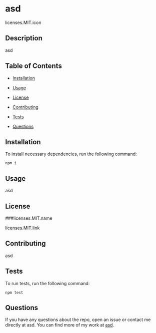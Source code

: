 # asd
licenses.MIT.icon

## Description

asd

## Table of Contents 

* [Installation](#installation)

* [Usage](#usage)

* [License](#license)

* [Contributing](#contributing)

* [Tests](#tests)

* [Questions](#questions)

## Installation

To install necessary dependencies, run the following command:

```
npm i
```

## Usage

asd

## License

###licenses.MIT.name

licenses.MIT.link
  
## Contributing

asd

## Tests

To run tests, run the following command:

```
npm test
```

## Questions

If you have any questions about the repo, open an issue or contact me directly at asd. You can find more of my work at [asd](asd).
